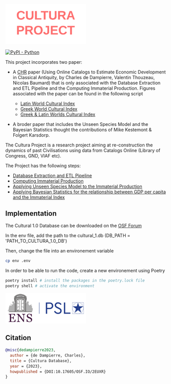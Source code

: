<img src="images/Cultura 1.0 - cultura_logo.png" width="50%">

[![PyPI - Python](https://img.shields.io/badge/python-v3.11-blue.svg)](https://pypi.org/project/bunkatopics/)

This project incorporates two paper:

- A [CHR](https://2023.computational-humanities-research.org/) paper (Using Online Catalogs to Estimate Economic Development in Classical Antiquity, by Charles de Dampierre, Valentin Thouzeau, Nicolas Baumard) that is only associated with the Database Extraction and ETL Pipeline and the Computing Immaterial Production. Figures associated with the paper can be found in the following script
  - [Latin World Cultural Index](immaterial_index/figures_trends_R/index_italy.R)
  - [Greek World Cultural Index](immaterial_index/figures_trends_R/index_greece.R)
  - [Greek & Latin Worlds Cultural Index](immaterial_index/figures_trends_R/index_greece_italy.R)

- A broder paper that includes the Unseen Species Model and the Bayesian Statistics thought the contributions of Mike Kestemont & Folgert Karsdorp.

The Cultura Project is a research project aiming at re-construction the dynamics of past Civilisations using data from Catalogs Online (Library of Congress, GND, VIAF etc).

The Project has the following steps:

- [Database Extraction and ETL Pipeline](docs/database_description.md)
- [Computing Immaterial Production](docs/immaterial_production.md)
- [Applying Unseen Species Model to the Immaterial Production](docs/unseen_model.md)
- [Applying Bayesian Statistics for the relationship between GDP per capita and the Immaterial Index](docs/bayesian_statistics.md)

## Implementation

The Cultural 1.0 Database can be downloaded on the [OSF Forum](https://osf.io/2euxr/)

In the env file, add the path to the cultural_1.db (DB_PATH = 'PATH_TO_CULTURA_1.0_DB')

Then, change the file into an environement variable

```bash
cp env .env
```

In order to be able to run the code, create a new environement using Poetry

```bash
poetry install # install the packages in the poetry.lock file
poetry shell # activate the environment
```

<img src="images/log.png" width="50%">

## Citation

```BibTeX
@misc{dedampierre2023,
  author = {de Dampierre, Charles},
  title = {Cultura Database},
  year = {2023},
  howpublished = {DOI:10.17605/OSF.IO/2EUXR}
}
```
